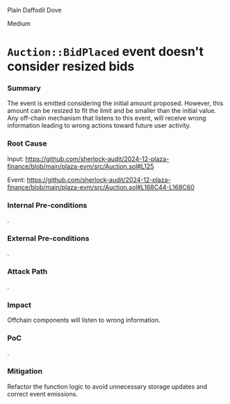 Plain Daffodil Dove

Medium

# `Auction::BidPlaced` event doesn't consider resized bids

### Summary

The event is emitted considering the initial amount proposed. However, this amount can be resized to fit the limit and be smaller than the initial value.
Any off-chain mechanism that listens to this event, will receive wrong information leading to wrong actions toward future user activity.

### Root Cause

Input: https://github.com/sherlock-audit/2024-12-plaza-finance/blob/main/plaza-evm/src/Auction.sol#L125

Event: https://github.com/sherlock-audit/2024-12-plaza-finance/blob/main/plaza-evm/src/Auction.sol#L168C44-L168C60

### Internal Pre-conditions

.

### External Pre-conditions

.

### Attack Path

.

### Impact

Offchain components will listen to wrong information.

### PoC

.

### Mitigation

Refactor the function logic to avoid unnecessary storage updates and correct event emissions.